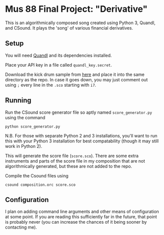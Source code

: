 # Mus 88 Final Project: "Derivative"
This is an algorithmically composed song created using Python 3, Quandl, and
CSound. It plays the 'song' of various financial derivatives. 

## Setup

You will need [Quandl](https://docs.quandl.com/docs/python-installation) and
its dependencies installed.

Place your API key in a file called `quandl_key.secret`.

Download the kick drum sample from [here](http://freewavesamples.com/deep-kick)
and place it into the same directory as the repo. In case it goes down, you may
just comment out using `;` every line in the `.sco` starting with `i7`.

## Running

Run the CSound score generator file so aptly named `score_generator.py` using the command

```
python score_generator.py
```

N.B. For those with separate Python 2 and 3 installations, you'll want to run
this with your Python 3 installation for best compatability (though it may
still work in Python 2).

This will generate the score file (`score.sco`). There are some extra
instruments and parts of the score file in my composition that are not
algorithmically generated, but these are not added to the repo.

Compile the Csound files using
```
csound composition.orc score.sco
```

## Configuration

I plan on adding command line arguments and other means of configuration at
some point. If you are reading this sufficiently far in the future, that point
is probably never (you can increase the chances of it being sooner by
contacting me).
